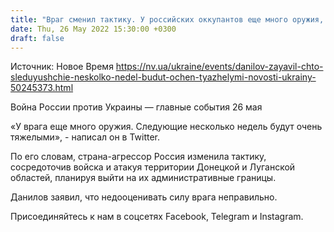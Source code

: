 ```yaml
---
title: "Враг сменил тактику. У российских оккупантов еще много оружия, следующие несколько недель будут очень тяжелыми — Данилов"
date: Thu, 26 May 2022 15:30:00 +0300
draft: false
---
```

Источник: Новое Время https://nv.ua/ukraine/events/danilov-zayavil-chto-sleduyushchie-neskolko-nedel-budut-ochen-tyazhelymi-novosti-ukrainy-50245373.html


Война России против Украины — главные события 26 мая

«У врага еще много оружия. Следующие несколько недель будут очень тяжелыми», - написал он в Twitter.

По его словам, страна-агрессор Россия изменила тактику, сосредоточив войска и атакуя территории Донецкой и Луганской областей, планируя выйти на их административные границы.

Данилов заявил, что недооценивать силу врага неправильно.

Присоединяйтесь к нам в соцсетях Facebook, Telegram и Instagram.
